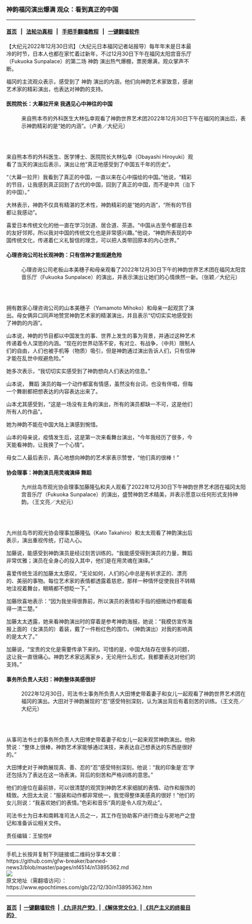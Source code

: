 ### 神韵福冈演出爆满 观众：看到真正的中国
------------------------

#### [首页](https://github.com/gfw-breaker/banned-news3/blob/master/README.md) &nbsp;&nbsp;|&nbsp;&nbsp; [法轮功真相](https://github.com/begood0513/basic/blob/master/README.md)  &nbsp;&nbsp;|&nbsp;&nbsp; [手把手翻墙教程](https://github.com/gfw-breaker/guides/wiki)  &nbsp;&nbsp;|&nbsp;&nbsp; [一键翻墙软件](https://github.com/gfw-breaker/nogfw/blob/master/README.md)  



<div><p>
 【大纪元2022年12月30日讯】（大纪元日本福冈记者站报导）每年年末是日本最冷的时节，日本人也都在家忙着过新年，不过12月30日下午在福冈太阳宫音乐厅（Fukuoka Sunpalace）的第二场
 <ok href="https://www.epochtimes.com/gb/tag/%E7%A5%9E%E9%9F%B5.html">
  神韵
 </ok>
 演出热气爆棚，票房爆满，观众掌声不断。
</p>
<p>
 福冈的主流观众表示，感受到了
 <ok href="https://www.epochtimes.com/gb/tag/%E7%A5%9E%E9%9F%B5.html">
  神韵
 </ok>
 演出的内涵，他们向神韵艺术家致意，感谢艺术家的精彩演出，也表达对神韵的支持。
</p>
<h4>
 医院院长：大幕拉开来 我遇见心中神往的中国
</h4>
<figure aria-describedby="caption-attachment-13895365" class="wp-caption aligncenter" id="attachment_13895365" style="width: 600px">
 <ok href="https://i.epochtimes.com/assets/uploads/2022/12/id13895365-2212300335511886.jpg" target="_blank">
  <img alt="" class="size-large wp-image-13895365" src="https://i.epochtimes.com/assets/uploads/2022/12/id13895365-2212300335511886-600x400.jpg" title=""/>
 </ok>
 <br/><figcaption class="wp-caption-text" id="caption-attachment-13895365">
  来自熊本市的外科医生大林弘幸观看了神韵世界艺术团2022年12月30日下午在福冈的演出后，表示神韵精彩的是“她的内涵”。（卢勇／大纪元）
 </figcaption><br/>
</figure><br/>
<p>
 来自熊本市的外科医生、医学博士、医院院长大林弘幸（Obayashi Hiroyuki）观看了当天的演出后表示，演出让他“真正地感受到了中国五千年的历史”。
</p>
<p>
 “（大幕一拉开）我看到了真正的中国，一直以来在心中描绘的中国。”他说，“精彩的节目，让我感到真正回到了古代的中国，回到了真正的中国，而不是中共（治下的中国）。”
</p>
<p>
 大林表示，神韵不仅具有精湛的艺术性，神韵精彩的是“她的内涵”，“所有的节目都让我感动”。
</p>
<p>
 喜爱日本传统文化的他一直在学习剑道、居合道、茶道。“中国从古至今都是日本的友好邻邦，所以我对中国的传统文化也是非常感兴趣。”他说，“神韵所表现的中国传统文化，传递着仁义礼智信的理念，可以把人类带回原本的内心世界。”
</p>
<h4>
 心理咨询公司社长观神韵：只有信神才能规避危险
</h4>
<figure aria-describedby="caption-attachment-13895366" class="wp-caption aligncenter" id="attachment_13895366" style="width: 600px">
 <ok href="https://i.epochtimes.com/assets/uploads/2022/12/id13895366-2212300335361886.jpg" target="_blank">
  <img alt="" class="size-large wp-image-13895366" src="https://i.epochtimes.com/assets/uploads/2022/12/id13895366-2212300335361886-600x400.jpg" title=""/>
 </ok>
 <br/><figcaption class="wp-caption-text" id="caption-attachment-13895366">
  心理咨询公司老板山本美穗子和母亲观看了2022年12月30日下午的神韵世界艺术团在福冈太阳宫音乐厅（Fukuoka Sunpalace）的演出，并表示演出让她们的心情焕然一新。（张颖／大纪元）
 </figcaption><br/>
</figure><br/>
<p>
 拥有数家心理咨询公司的山本美穗子（Yamamoto Mihoko）和母亲一起观赏了演出。母女俩异口同声地赞赏神韵艺术家的精湛演出，并且表示“切切实实地感受到了神韵的内涵”。
</p>
<p>
 山本说，神韵的节目都以中国发生的事、世界上发生的事为背景，并通过这种艺术传递着令人深思的内涵。“现在的世界动荡不安，有对立、有战争，（中共）限制人们的自由，人们也被手机等（物质）吸引，但是神韵通过演出告诉人们，只有信神才能在乱世中规避危险。”
</p>
<p>
 她多次表示，“我切切实实感受到了神韵想向人们表达的信息。”
</p>
<p>
 山本说，
 <ok href="https://www.epochtimes.com/gb/tag/%E8%88%9E%E8%B9%88.html">
  舞蹈
 </ok>
 演员的每一个动作都富有情感，虽然没有台词，也没有伴唱，但每一个舞剧都把想表达的内容表达出来了。
</p>
<p>
 山本尤其感受到，“这是一场没有主角的演出，所有的演员都缺一不可，这是他们所有人的作品”。
</p>
<p>
 她为神韵不能在中国大陆上演感到惋惜。
</p>
<p>
 山本的母亲说，疫情发生后，这是第一次来看舞台演出，“今年我经历了很多，今天能看神韵，让我换了一个心情”。
</p>
<p>
 母女二人最后表示，真心地想向神韵的艺术家表示赞誉，“他们真的很棒！”
</p>
<h4>
 协会理事：神韵演员用灵魂演绎
 <ok href="https://www.epochtimes.com/gb/tag/%E8%88%9E%E8%B9%88.html">
  舞蹈
 </ok>
</h4>
<figure aria-describedby="caption-attachment-13895367" class="wp-caption aligncenter" id="attachment_13895367" style="width: 600px">
 <ok href="https://i.epochtimes.com/assets/uploads/2022/12/id13895367-2212300335331886.jpg" target="_blank">
  <img alt="" class="size-large wp-image-13895367" src="https://i.epochtimes.com/assets/uploads/2022/12/id13895367-2212300335331886-600x400.jpg" title=""/>
 </ok>
 <br/><figcaption class="wp-caption-text" id="caption-attachment-13895367">
  九州丝岛市观光协会理事加藤隆弘和夫人观看了2022年12月30日下午神韵世界艺术团在福冈太阳宫音乐厅（Fukuoka Sunpalace）的演出，盛赞神韵艺术精美，并表示愿意以任何形式支持神韵。（王文亮／大纪元）
 </figcaption><br/>
</figure><br/>
<p>
 九州丝岛市的观光协会理事加藤隆弘（Kato Takahiro）和太太观看了神韵演出后表示，演出重视传统，打动人心。
</p>
<p>
 加藤说，能感受到神韵演员是经过刻苦训练的。“我能感受得到演员的力量，舞蹈非常优雅；演员在全身心的投入其中，他们是在用灵魂在演绎。”
</p>
<p>
 喜爱传统生活的加藤太太感叹，“无论如何，人们的心中总是有祈求正的、漂亮的、美丽的事物。每位艺术家的表情都透露着慈悲，那样一种情怀促使我目不转睛地注视着舞台，眼睛都不想眨一下。”
</p>
<p>
 加藤欣喜地表示：“因为我坐得很靠前，所以演员的表情和手指的细微动作都能看得一清二楚。”
</p>
<p>
 加藤太太透露，她来看神韵演出时的穿着是参考神韵海报，她说：“我模仿宣传海报上面的（女演员的）着装，戴了一件粉红色的围巾。（神韵演出）对我的影响真的是太大了。”
</p>
<p>
 加藤说，“宝贵的文化是需要传承下来的。可惜的是，中国大陆存在很多的问题，这让我一直很痛心。神韵艺术家远离家乡，无论用什么形式，我都要表达对他们的支持。”
</p>
<h4>
 事务所负责人夫妇：神韵整体美感很好
</h4>
<figure aria-describedby="caption-attachment-13895497" class="wp-caption aligncenter" id="attachment_13895497" style="width: 600px">
 <ok href="https://i.epochtimes.com/assets/uploads/2022/12/id13895497-2212300526311528.jpg" target="_blank">
  <img alt="" class="size-large wp-image-13895497" src="https://i.epochtimes.com/assets/uploads/2022/12/id13895497-2212300526311528-600x400.jpg" title=""/>
 </ok>
 <br/><figcaption class="wp-caption-text" id="caption-attachment-13895497">
  2022年12月30日，司法书士事务所负责人大田博史带着妻子和女儿一起观看了神韵世界艺术团在福冈的演出。大田对于神韵展现的“忍”感受特别深刻，认为演出背后有着刻苦的训练。（王文亮／大纪元）
 </figcaption><br/>
</figure><br/>
<p>
 从事司法书士的事务所负责人大田博史带着妻子和女儿一起来观赏神韵演出。他称赞说：“整体上很棒，神韵艺术家能够通过演技，来表达自己想表达的东西是很好的。”
</p>
<p>
 大田博史对于神韵展现真、善、忍的“忍”感受特别深刻，他说：“我的印象是‘忍’字还包括为了表达在这一场表演，背后的刻苦和严格训练的意思。”
</p>
<p>
 他们的座位在最前排，可以很清楚的观赏到神韵艺术家细腻的表情、动作和服饰的精致。大田太太说：“服装和动作都非常统一，我觉得整体美感真的很好！”他们的女儿则说：“我喜欢她们的表情。”色彩和音乐“真的是令人叹为观止”。
</p>
<p>
 司法书士为日本和南韩准司法人员之一，其工作在协助客户进行商业与房地产之登记和准备诉讼相关文件。
</p>
<p>
 责任编辑：王愉悦#
</p>
</div>
<hr/>
手机上长按并复制下列链接或二维码分享本文章：<br/>
https://github.com/gfw-breaker/banned-news3/blob/master/pages/nf4514/n13895362.md <br/>
<a href='https://github.com/gfw-breaker/banned-news3/blob/master/pages/nf4514/n13895362.md'><img src='https://github.com/gfw-breaker/banned-news3/blob/master/pages/nf4514/n13895362.md.png'/></a> <br/>
原文地址（需翻墙访问）：https://www.epochtimes.com/gb/22/12/30/n13895362.htm


------------------------
#### [首页](https://github.com/gfw-breaker/banned-news3/blob/master/README.md) &nbsp;|&nbsp; [一键翻墙软件](https://github.com/gfw-breaker/nogfw/blob/master/README.md) &nbsp;| [《九评共产党》](https://github.com/gfw-breaker/9ping.md/blob/master/README.md#九评之一评共产党是什么) | [《解体党文化》](https://github.com/gfw-breaker/jtdwh.md/blob/master/README.md) | [《共产主义的终极目的》](https://github.com/gfw-breaker/gczydzjmd.md/blob/master/README.md)


<img src='http://gfw-breaker.win/banned-news3/pages/nf4514/n13895362.md' width='0px' height='0px'/>
